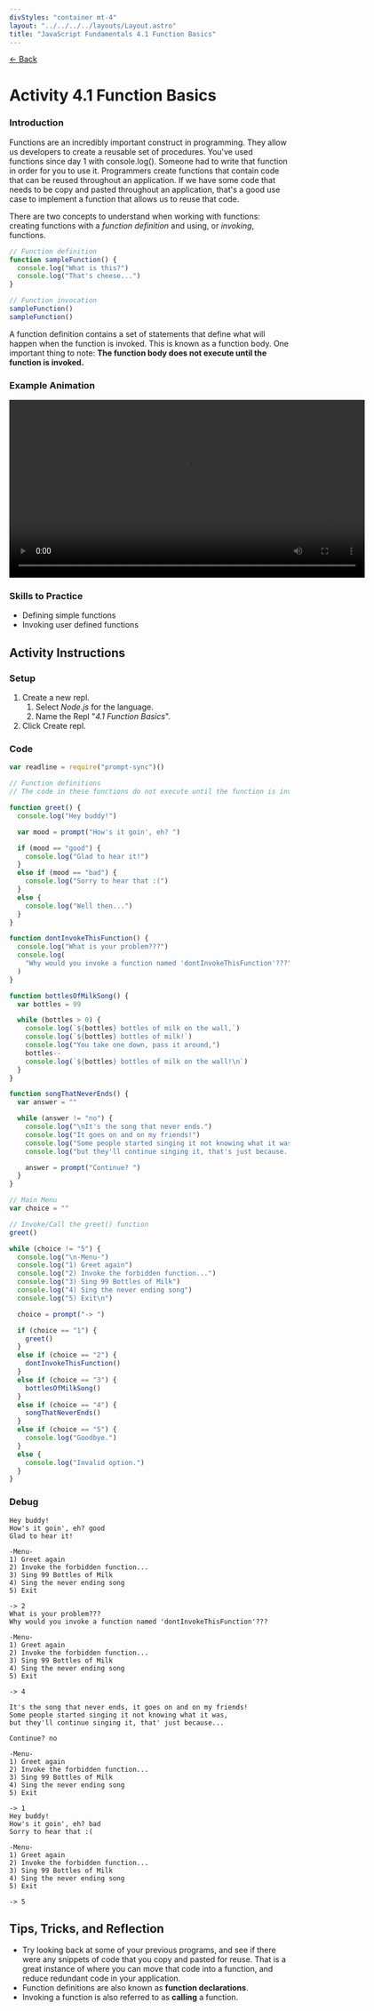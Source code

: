 ```yaml
---
divStyles: "container mt-4"
layout: "../../../../layouts/Layout.astro"
title: "JavaScript Fundamentals 4.1 Function Basics"
---
```


[← Back](/courses/javascript-fundamentals/)

# Activity 4.1 Function Basics

### Introduction

Functions are an incredibly important construct in programming. They allow us developers to create a reusable set of procedures. You've used functions since day 1 with console.log(). Someone had to write that function in order for you to use it. Programmers create functions that contain code that can be reused throughout an application. If we have some code that needs to be copy and pasted throughout an application, that's a good use case to implement a function that allows us to reuse that code.

There are two concepts to understand when working with functions: creating functions with a _function definition_ and using, or _invoking_, functions.

```js
// Function definition
function sampleFunction() {
  console.log("What is this?")
  console.log("That's cheese...")
}

// Function invocation
sampleFunction()
sampleFunction()
```

A function definition contains a set of statements that define what will happen when the function is invoked. This is known as a function body. One important thing to note: **The function body does not execute until the function is invoked.**

### Example Animation

<video src="/assets/video/javascript/function-simple-animation.mp4" width="640" controls></video>

### Skills to Practice

- Defining simple functions
- Invoking user defined functions

## Activity Instructions

### Setup

1. Create a new repl.
   1. Select _Node.js_ for the language.
   2. Name the Repl "_4.1 Function Basics_".
2. Click Create repl.

### Code

```javascript
var readline = require("prompt-sync")()

// Function definitions
// The code in these functions do not execute until the function is invoked.

function greet() {
  console.log("Hey buddy!")

  var mood = prompt("How's it goin', eh? ")

  if (mood == "good") {
    console.log("Glad to hear it!")
  }
  else if (mood == "bad") {
    console.log("Sorry to hear that :(")
  }
  else {
    console.log("Well then...")
  }
}

function dontInvokeThisFunction() {
  console.log("What is your problem???")
  console.log(
    "Why would you invoke a function named 'dontInvokeThisFunction'???"
  )
}

function bottlesOfMilkSong() {
  var bottles = 99

  while (bottles > 0) {
    console.log(`${bottles} bottles of milk on the wall,`)
    console.log(`${bottles} bottles of milk!`)
    console.log("You take one down, pass it around,")
    bottles--
    console.log(`${bottles} bottles of milk on the wall!\n`)
  }
}

function songThatNeverEnds() {
  var answer = ""

  while (answer != "no") {
    console.log("\nIt's the song that never ends.")
    console.log("It goes on and on my friends!")
    console.log("Some people started singing it not knowing what it was,")
    console.log("but they'll continue singing it, that's just because...\n")

    answer = prompt("Continue? ")
  }
}

// Main Menu
var choice = ""

// Invoke/Call the greet() function
greet()

while (choice != "5") {
  console.log("\n-Menu-")
  console.log("1) Greet again")
  console.log("2) Invoke the forbidden function...")
  console.log("3) Sing 99 Bottles of Milk")
  console.log("4) Sing the never ending song")
  console.log("5) Exit\n")

  choice = prompt("-> ")

  if (choice == "1") {
    greet()
  }
  else if (choice == "2") {
    dontInvokeThisFunction()
  }
  else if (choice == "3") {
    bottlesOfMilkSong()
  }
  else if (choice == "4") {
    songThatNeverEnds()
  }
  else if (choice == "5") {
    console.log("Goodbye.")
  }
  else {
    console.log("Invalid option.")
  }
}
```

### Debug

```
Hey buddy!
How's it goin', eh? good
Glad to hear it!

-Menu-
1) Greet again
2) Invoke the forbidden function...
3) Sing 99 Bottles of Milk
4) Sing the never ending song
5) Exit

-> 2
What is your problem???
Why would you invoke a function named 'dontInvokeThisFunction'???

-Menu-
1) Greet again
2) Invoke the forbidden function...
3) Sing 99 Bottles of Milk
4) Sing the never ending song
5) Exit

-> 4

It's the song that never ends, it goes on and on my friends!
Some people started singing it not knowing what it was,
but they'll continue singing it, that' just because...

Continue? no

-Menu-
1) Greet again
2) Invoke the forbidden function...
3) Sing 99 Bottles of Milk
4) Sing the never ending song
5) Exit

-> 1
Hey buddy!
How's it goin', eh? bad
Sorry to hear that :(

-Menu-
1) Greet again
2) Invoke the forbidden function...
3) Sing 99 Bottles of Milk
4) Sing the never ending song
5) Exit

-> 5
```

## Tips, Tricks, and Reflection

- Try looking back at some of your previous programs, and see if there were any snippets of code that you copy and pasted for reuse. That is a great instance of where you can move that code into a function, and reduce redundant code in your application.
- Function definitions are also known as **function declarations**.
- Invoking a function is also referred to as **calling** a function.
